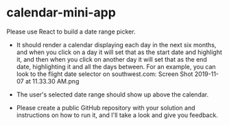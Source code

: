# calendar-mini-app

Please use React to build a date range picker.

- It should render a calendar displaying each day in the next six months, and when you click on a day it will set that as the start date and highlight it, and then when you click on another day it will set that as the end date, highlighting it and all the days between. For an example, you can look to the flight date selector on southwest.com:
  Screen Shot 2019-11-07 at 11.33.30 AM.png

- The user's selected date range should show up above the calendar.

- Please create a public GitHub repository with your solution and instructions on how to run it, and I'll take a look and give you feedback.
